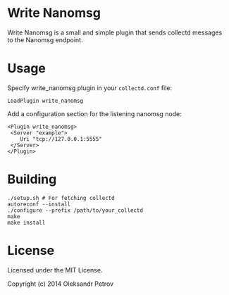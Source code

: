 # Write Nanomsg 

Write Nanomsg is a small and simple plugin that sends collectd messages
to the Nanomsg endpoint.

# Usage

Specify write_nanomsg plugin in your `collectd.conf` file:

```
LoadPlugin write_nanomsg
```

Add a configuration section for the listening nanomsg node:

```
<Plugin write_nanomsg>
 <Server "example">
    Uri "tcp://127.0.0.1:5555"
 </Server>
</Plugin>
```

# Building

```
./setup.sh # For fetching collectd 
autoreconf --install
./configure --prefix /path/to/your_collectd
make
make install
```

# License

Licensed under the MIT License. 

Copyright (c) 2014 Oleksandr Petrov

